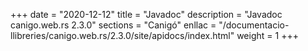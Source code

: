 +++
date        = "2020-12-12"
title       = "Javadoc"
description = "Javadoc canigo.web.rs 2.3.0"
sections    = "Canigó"
enllac		= "/documentacio-llibreries/canigo.web.rs/2.3.0/site/apidocs/index.html"
weight		= 1
+++
